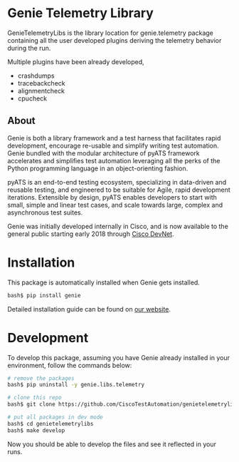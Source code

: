 # Genie Telemetry Library

GenieTelemetryLibs is the library location for genie.telemetry package containing
all the user developed plugins deriving the telemetry behavior during the run.

Multiple plugins have been already developed,

* crashdumps
* tracebackcheck
* alignmentcheck
* cpucheck

## About

Genie is both a library framework and a test harness that facilitates rapid
development, encourage re-usable and simplify writing test automation. Genie
bundled with the modular architecture of pyATS framework accelerates and
simplifies test automation leveraging all the perks of the Python programming
language in an object-orienting fashion.

pyATS is an end-to-end testing ecosystem, specializing in data-driven and
reusable testing, and engineered to be suitable for Agile, rapid development
iterations. Extensible by design, pyATS enables developers to start with small,
simple and linear test cases, and scale towards large, complex and asynchronous
test suites.

Genie was initially developed internally in Cisco, and is now available to the
general public starting early 2018 through [Cisco DevNet].

[Cisco Devnet]: https://developer.cisco.com/


# Installation

This package is automatically installed when Genie gets installed.

```bash
bash$ pip install genie
```

Detailed installation guide can be found on [our website].

[our website]: https://developer.cisco.com/site/pyats/


# Development

To develop this package, assuming you have Genie already installed in your
environment, follow the commands below:

```bash
# remove the packages
bash$ pip uninstall -y genie.libs.telemetry

# clone this repo
bash$ git clone https://github.com/CiscoTestAutomation/genietelemetrylibs.git

# put all packages in dev mode
bash$ cd genietelemetrylibs
bash$ make develop
```

Now you should be able to develop the files and see it reflected in your runs.
```

